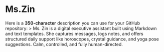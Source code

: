 # Ms.Zin
Here is a **350-character** description you can use for your GitHub repository:  > Ms. Zin is a digital executive assistant built using Markdown and text templates. She captures messages, logs notes, and offers structured daily support like horoscopes, crystal guidance, and yoga pose suggestions. Calm, controlled, and fully human-directed.
